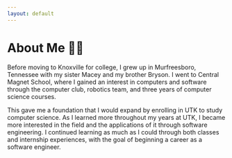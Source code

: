 ```yaml
---
layout: default
---
```

# About Me 👨‍💻 

Before moving to Knoxville for college, I grew up in Murfreesboro, Tennessee with my sister Macey and my brother Bryson. I went to Central Magnet School, where I gained an interest in computers and software through the computer club, robotics team, and three years of computer science courses.

This gave me a foundation that I would expand by enrolling in UTK to study computer science. As I learned more throughout my years at UTK, I became more interested in the field and the applications of it through software engineering. I continued learning as much as I could through both classes and internship experiences, with the goal of beginning a career as a software engineer.